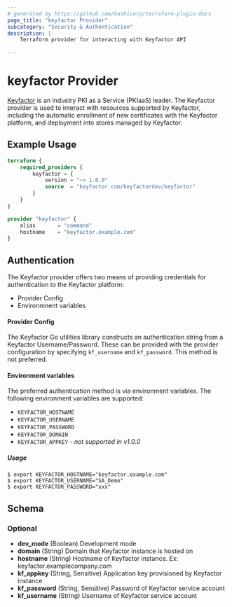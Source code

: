 ```yaml
---
# generated by https://github.com/hashicorp/terraform-plugin-docs
page_title: "keyfactor Provider"
subcategory: "Security & Authentication"
description: |-
    Terraform provider for interacting with Keyfactor API
  
---
```


# keyfactor Provider
[Keyfactor](https://www.keyfactor.com/) is an industry PKI as a 
Service (PKIaaS) leader. The Keyfactor provider is used to interact 
with resources supported by Keyfactor, including the automatic 
enrollment of new certificates with the Keyfactor platform, and 
deployment into stores managed by Keyfactor.

## Example Usage
```terraform
terraform {
    required_providers {
        keyfactor = {
            version = "~> 1.0.0"
            source  = "keyfactor.com/keyfactordev/keyfactor"
        }
    }
}

provider "keyfactor" {
    alias       = "command"
    hostname    = "keyfactor.example.com"
}
```

## Authentication
The Keyfactor provider offers two means of providing credentials for
authentication to the Keyfactor platform:
* Provider Config
* Environmnent variables

#### Provider Config
The Keyfactor Go utilities library constructs an authentication string
from a Keyfactor Username/Password. These can be provided with the
provider configuration by specifying ```kf_username``` and
```kf_password```. This method is not preferred.

#### Environment variables
The preferred authentication method is via environment variables.
The following environment variables are supported:
* ```KEYFACTOR_HOSTNAME```
* ```KEYFACTOR_USERNAME```
* ```KEYFACTOR_PASSWORD```
* ```KEYFACTOR_DOMAIN```
* ```KEYFACTOR_APPKEY``` - _not supported in v1.0.0_

##### Usage
```shell
$ export KEYFACTOR_HOSTNAME="keyfactor.example.com"
$ export KEYFACTOR_USERNAME="SA_Demo"
$ export KEYFACTOR_PASSWORD="xxx"
```

<!-- schema generated by tfplugindocs -->
## Schema

### Optional

- **dev_mode** (Boolean) Development mode
- **domain** (String) Domain that Keyfactor instance is hosted on
- **hostname** (String) Hostname of Keyfactor instance. Ex: keyfactor.examplecompany.com
- **kf_appkey** (String, Sensitive) Application key provisioned by Keyfactor instance
- **kf_password** (String, Sensitive) Password of Keyfactor service account
- **kf_username** (String) Username of Keyfactor service account
